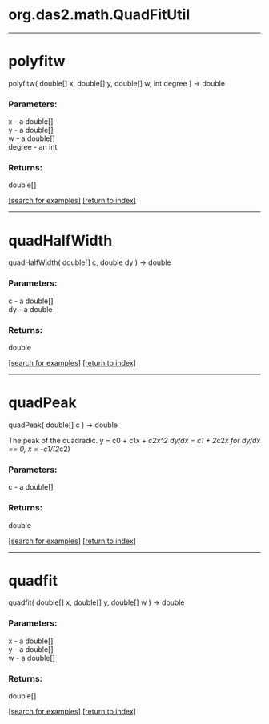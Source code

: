 # org.das2.math.QuadFitUtil



***
<a name="polyfitw"></a>
# polyfitw
polyfitw( double[] x, double[] y, double[] w, int degree ) &rarr; double



### Parameters:
x - a double[]
<br>y - a double[]
<br>w - a double[]
<br>degree - an int

### Returns:
double[]


<a href="https://github.com/autoplot/dev/search?q=polyfitw&unscoped_q=polyfitw">[search for examples]</a>
<a href="https://github.com/autoplot/documentation/blob/master/javadoc/index-all.md">[return to index]</a>

***
<a name="quadHalfWidth"></a>
# quadHalfWidth
quadHalfWidth( double[] c, double dy ) &rarr; double



### Parameters:
c - a double[]
<br>dy - a double

### Returns:
double


<a href="https://github.com/autoplot/dev/search?q=quadHalfWidth&unscoped_q=quadHalfWidth">[search for examples]</a>
<a href="https://github.com/autoplot/documentation/blob/master/javadoc/index-all.md">[return to index]</a>

***
<a name="quadPeak"></a>
# quadPeak
quadPeak( double[] c ) &rarr; double

The peak of the quadradic.
 y = c0 + c1*x + c2x^2
 dy/dx = c1 + 2*c2*x
 for dy/dx == 0, x = -c1/(2*c2)

### Parameters:
c - a double[]

### Returns:
double


<a href="https://github.com/autoplot/dev/search?q=quadPeak&unscoped_q=quadPeak">[search for examples]</a>
<a href="https://github.com/autoplot/documentation/blob/master/javadoc/index-all.md">[return to index]</a>

***
<a name="quadfit"></a>
# quadfit
quadfit( double[] x, double[] y, double[] w ) &rarr; double



### Parameters:
x - a double[]
<br>y - a double[]
<br>w - a double[]

### Returns:
double[]


<a href="https://github.com/autoplot/dev/search?q=quadfit&unscoped_q=quadfit">[search for examples]</a>
<a href="https://github.com/autoplot/documentation/blob/master/javadoc/index-all.md">[return to index]</a>


